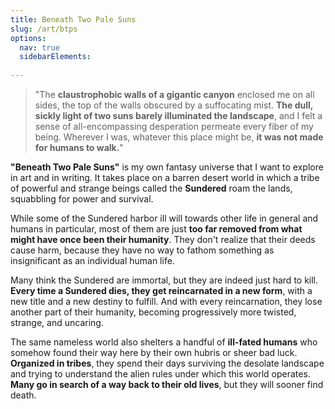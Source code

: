 ```yaml
---
title: Beneath Two Pale Suns
slug: /art/btps
options:
  nav: true
  sidebarElements:
  
---
```


> "The **claustrophobic walls of a gigantic canyon** enclosed me on all sides, the top of the walls obscured by a suffocating mist. **The dull, sickly light of two suns barely illuminated the landscape**, and I felt a sense of all-encompassing desperation permeate every fiber of my being. Wherever I was, whatever this place might be, **it was not made for humans to walk.**"

**"Beneath Two Pale Suns"** is my own fantasy universe that I want to explore in art and in writing. It takes place on a barren desert world in which a tribe of powerful and strange beings called the **Sundered** roam the lands, squabbling for power and survival.

While some of the Sundered harbor ill will towards other life in general and humans in particular, most of them are just **too far removed from what might have once been their humanity**. They don't realize that their deeds cause harm, because they have no way to fathom something as insignificant as an individual human life.

Many think the Sundered are immortal, but they are indeed just hard to kill. **Every time a Sundered dies, they get reincarnated in a new form**, with a new title and a new destiny to fulfill. And with every reincarnation, they lose another part of their humanity, becoming progressively more twisted, strange, and uncaring.

The same nameless world also shelters a handful of **ill-fated humans** who somehow found their way here by their own hubris or sheer bad luck. **Organized in tribes**, they spend their days surviving the desolate landscape and trying to understand the alien rules under which this world operates. **Many go in search of a way back to their old lives**, but they will sooner find death.